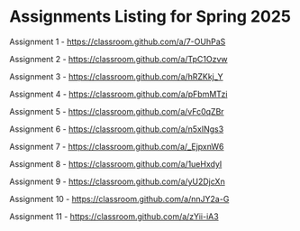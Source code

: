 # Assignments Listing for Spring 2025

Assignment 1 - <https://classroom.github.com/a/7-OUhPaS>

Assignment 2 - <https://classroom.github.com/a/TpC1Ozvw>

Assignment 3 - <https://classroom.github.com/a/hRZKkj_Y>

Assignment 4 - <https://classroom.github.com/a/pFbmMTzi>

Assignment 5 - <https://classroom.github.com/a/vFc0qZBr>

Assignment 6 - <https://classroom.github.com/a/n5xINgs3>

Assignment 7 - <https://classroom.github.com/a/_EjpxnW6>

Assignment 8 - <https://classroom.github.com/a/1ueHxdyI>

Assignment 9 - <https://classroom.github.com/a/yU2DjcXn>

Assignment 10 - <https://classroom.github.com/a/nnJY2a-G>

Assignment 11 - <https://classroom.github.com/a/zYii-iA3>
